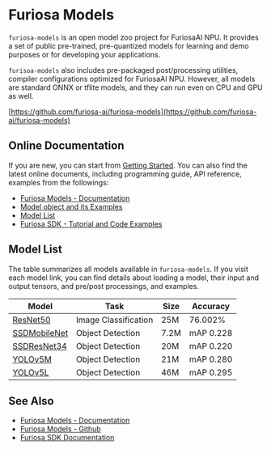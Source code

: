 Furiosa Models
======================
`furiosa-models` is an open model zoo project for FuriosaAI NPU. 
It provides a set of public pre-trained, pre-quantized models for learning and demo purposes or 
for developing your applications.

`furisoa-models` also includes pre-packaged post/processing utilities, compiler configurations optimized
for FuriosaAI NPU. However, all models are standard ONNX or tflite models, 
and they can run even on CPU and GPU as well.

[https://github.com/furiosa-ai/furiosa-models](https://github.com/furiosa-ai/furiosa-models)

## Online Documentation
If you are new, you can start from [Getting Started](https://furiosa-ai.github.io/furiosa-models/latest/getting_started.md).
You can also find the latest online documents, 
including programming guide, API reference, examples from the followings:

* [Furiosa Models - Documentation](https://furiosa-ai.github.io/furiosa-models/latest/)
* [Model object and its Examples](https://furiosa-ai.github.io/furiosa-models/models_and_examples.md)
* [Model List](https://furiosa-ai.github.io/furiosa-models/latest/#model_list)
* [Furiosa SDK - Tutorial and Code Examples](https://furiosa-ai.github.io/docs/latest/en/software/tutorials.html)


## <a name="model_list"></a>Model List
The table summarizes all models available in `furiosa-models`. If you visit each model link, 
you can find details about loading a model, their input and output tensors, and pre/post processings, and examples.

| Model                                   | Task                 | Size | Accuracy |
|-----------------------------------------|----------------------|------|----------|
| [ResNet50](models/resnet50_v1.5.md)     | Image Classification | 25M  | 76.002%  |
| [SSDMobileNet](models/ssd_mobilenet.md) | Object Detection     | 7.2M | mAP 0.228|
| [SSDResNet34](models/ssd_resnet34.md)   | Object Detection     | 20M  | mAP 0.220|
| [YOLOv5M](models/yolov5m.md)            | Object Detection     | 21M  | mAP 0.280|
| [YOLOv5L](models/yolov5l.md)            | Object Detection     | 46M  | mAP 0.295|

## See Also
* [Furiosa Models - Documentation](https://furiosa-ai.github.io/furiosa-models/latest/)
* [Furiosa Models - Github](https://github.com/furiosa-ai/furiosa-models)
* [Furiosa SDK Documentation](https://furiosa-ai.github.io/docs/latest/en/)